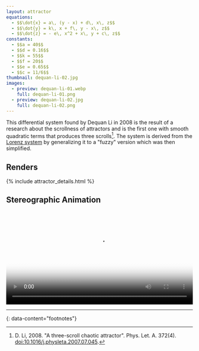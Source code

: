 ```yaml
---
layout: attractor
equations:
  - $$\dot{x} = a\, (y - x) + d\, x\, z$$
  - $$\dot{y} = k\, x + f\, y - x\, z$$
  - $$\dot{z} = - e\, x^2 + x\, y + c\, z$$
constants:
  - $$a = 40$$
  - $$d = 0.16$$
  - $$k = 55$$
  - $$f = 20$$
  - $$e = 0.65$$
  - $$c = 11/6$$
thumbnail: dequan-li-02.jpg
images:
  - preview: dequan-li-01.webp
    full: dequan-li-01.png
  - preview: dequan-li-02.jpg
    full: dequan-li-02.png
---
```

This differential system found by Dequan Li in 2008 is the result of a research about the scrollness of attractors and is the first one with smooth quadratic terms that produces three scrolls[^original-paper].
The system is derived from the [Lorenz system](../lorenz) by generalizing it to a "fuzzy" version which was then simplified.

## Renders

{% include attractor_details.html %}

## Stereographic Animation

<video controls loop style="width: 100%;" poster="/assets/images/attractors/dequan-li-stereo.png">
  <source src="/assets/images/attractors/dequan-li-stereo.mp4" type="video/mp4">
</video>

---
{: data-content="footnotes"}

[^original-paper]: D. Li, 2008. \"A three-scroll chaotic attractor\". Phys. Let. A. 372(4). [doi:10.1016/j.physleta.2007.07.045](https://doi.org/10.1016/j.physleta.2007.07.045).

